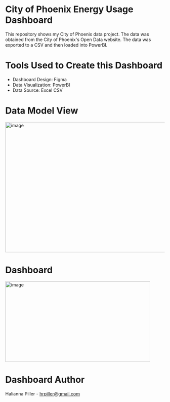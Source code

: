 # City of Phoenix Energy Usage Dashboard
This repository shows my City of Phoenix data project. The data was obtained from the City of Phoenix's Open Data website. The data was exported to a CSV and then loaded into PowerBI. 

# Tools Used to Create this Dashboard
- Dashboard Design: Figma
- Data Visualization: PowerBI
- Data Source: Excel CSV

# Data Model View
<img width="507" height="411" alt="image" src="https://github.com/user-attachments/assets/2604f235-ed01-426a-9252-1ec2c6e56d95" />

# Dashboard 
<img width="458" height="254" alt="image" src="https://github.com/user-attachments/assets/6a417986-a18e-4b50-a744-217f51e5aa06" />

# Dashboard Author
Halianna Piller - hrpiller@gmail.com 
